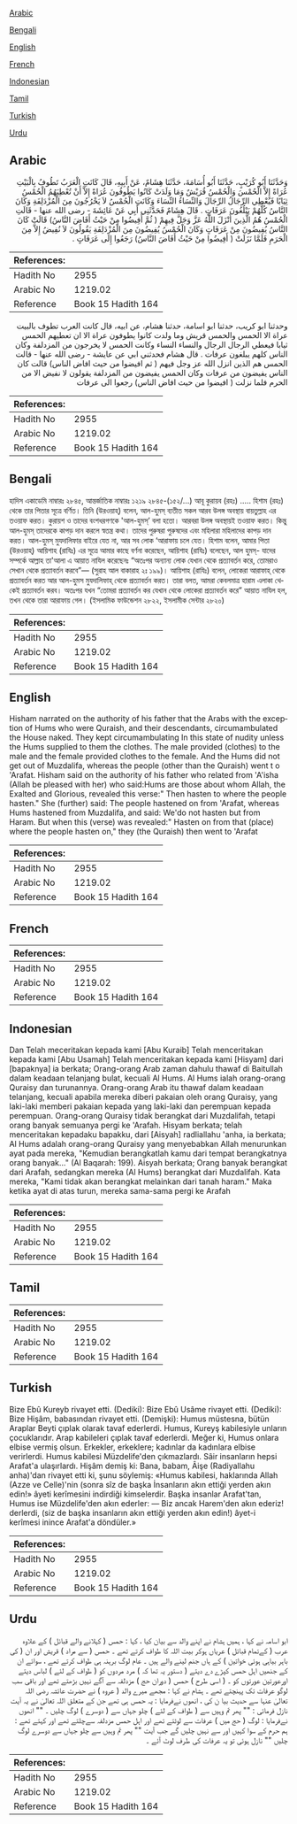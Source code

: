 [Arabic](#arabic)

[Bengali](#bengali)

[English](#english)

[French](#french)

[Indonesian](#indonesian)

[Tamil](#tamil)

[Turkish](#turkish)

[Urdu](#urdu)

## Arabic


<div dir="rtl" lang="ar" style={{fontSize:'larger',backgroundColor:'#f8f9fa',padding:20}}>
وَحَدَّثَنَا أَبُو كُرَيْبٍ، حَدَّثَنَا أَبُو أُسَامَةَ، حَدَّثَنَا هِشَامٌ، عَنْ أَبِيهِ، قَالَ كَانَتِ الْعَرَبُ تَطُوفُ بِالْبَيْتِ عُرَاةً إِلاَّ الْحُمْسَ وَالْحُمْسُ قُرَيْشٌ وَمَا وَلَدَتْ كَانُوا يَطُوفُونَ عُرَاةً إِلاَّ أَنْ تُعْطِيَهُمُ الْحُمْسُ ثِيَابًا فَيُعْطِي الرِّجَالُ الرِّجَالَ وَالنِّسَاءُ النِّسَاءَ وَكَانَتِ الْحُمْسُ لاَ يَخْرُجُونَ مِنَ الْمُزْدَلِفَةِ وَكَانَ النَّاسُ كُلُّهُمْ يَبْلُغُونَ عَرَفَاتٍ ‏.‏ قَالَ هِشَامٌ فَحَدَّثَنِي أَبِي عَنْ عَائِشَةَ - رضى الله عنها - قَالَتِ الْحُمْسُ هُمُ الَّذِينَ أَنْزَلَ اللَّهُ عَزَّ وَجَلَّ فِيهِمْ ‏(‏ ثُمَّ أَفِيضُوا مِنْ حَيْثُ أَفَاضَ النَّاسُ‏)‏ قَالَتْ كَانَ النَّاسُ يُفِيضُونَ مِنْ عَرَفَاتٍ وَكَانَ الْحُمْسُ يُفِيضُونَ مِنَ الْمُزْدَلِفَةِ يَقُولُونَ لاَ نُفِيضُ إِلاَّ مِنَ الْحَرَمِ فَلَمَّا نَزَلَتْ ‏(‏ أَفِيضُوا مِنْ حَيْثُ أَفَاضَ النَّاسُ‏)‏ رَجَعُوا إِلَى عَرَفَاتٍ ‏.‏
</div>
<div style={{backgroundColor:'#f8f9fa',padding:20, marginBottom: 10}}><table> <thead> <tr> <th>References:</th> <th></th> </tr> </thead> <tbody><tr><td>Hadith No</td><td>2955</td></tr><tr><td>Arabic No</td><td>1219.02</td></tr><tr><td>Reference</td><td>Book 15 Hadith 164</td></tr></tbody></table></div>


<div dir="rtl" lang="ar" style={{fontSize:'larger',backgroundColor:'#f8f9fa',padding:20}}>
وحدثنا ابو كريب، حدثنا ابو اسامة، حدثنا هشام، عن ابيه، قال كانت العرب تطوف بالبيت عراة الا الحمس والحمس قريش وما ولدت كانوا يطوفون عراة الا ان تعطيهم الحمس ثيابا فيعطي الرجال الرجال والنساء النساء وكانت الحمس لا يخرجون من المزدلفة وكان الناس كلهم يبلغون عرفات . قال هشام فحدثني ابي عن عايشة - رضى الله عنها - قالت الحمس هم الذين انزل الله عز وجل فيهم ( ثم افيضوا من حيث افاض الناس) قالت كان الناس يفيضون من عرفات وكان الحمس يفيضون من المزدلفة يقولون لا نفيض الا من الحرم فلما نزلت ( افيضوا من حيث افاض الناس) رجعوا الى عرفات
</div>
<div style={{backgroundColor:'#f8f9fa',padding:20, marginBottom: 10}}><table> <thead> <tr> <th>References:</th> <th></th> </tr> </thead> <tbody><tr><td>Hadith No</td><td>2955</td></tr><tr><td>Arabic No</td><td>1219.02</td></tr><tr><td>Reference</td><td>Book 15 Hadith 164</td></tr></tbody></table></div>

## Bengali


<div dir="ltr" lang="bn" style={{fontSize:'larger',backgroundColor:'#f8f9fa',padding:20}}>
হাদিস একাডেমি নাম্বারঃ ২৮৪৫, আন্তর্জাতিক নাম্বারঃ ১২১৯ ২৮৪৫-(১৫২/...) আবূ কুরায়ব (রহঃ) ..... হিশাম (রহঃ) থেকে তার পিতার সূত্রে বর্ণিত। তিনি (উরওয়াহ্) বলেন, আল-হুমস্ ব্যতীত সকল আরব উলঙ্গ অবস্থায় বায়তুল্লাহ এর তওয়াফ করত। কুরায়শ ও তাদের বংশধরগণকে 'আল-হুমস্’ বলা হতো। আরবরা উলঙ্গ অবস্থায়ই তওয়াফ করত। কিন্তু আল-হুমস্ তাদেরকে কাপড় দান করলে স্বতন্ত্র কথা। তাদের পুরুষরা পুরুষদের এবং মহিলারা মহিলাদের কাপড় দান করত। আল-হুমস্ মুযদালিফার বাইরে যেত না, আর সব লোক ‘আরাফায় চলে যেত। হিশাম বলেন, আমার পিতা (উরওয়াহ্) আয়িশাহ (রাযিঃ) এর সূত্রে আমার কাছে বর্ণনা করেছেন, আয়িশাহ (রাযিঃ) বলেছেন, আল হুমস্- যাদের সম্পর্কে আল্লাহ তা'আলা এ আয়াত নাযিল করেছেনঃ “অতঃপর অন্যান্য লোক যেখান থেকে প্রত্যাবর্তন করে, তোমরাও সেখান থেকে প্রত্যাবর্তন করবে”— (সুরাহ আল বাকারাহ ২ঃ ১৯৯)। আয়িশাহ (রাযিঃ) বলেন, লোকেরা আরাফাহ্ থেকে প্রত্যাবর্তন করত আর আল-হুমস মুযদালিফাহ্ থেকে প্রত্যাবর্তন করত। তারা বলত, আমরা কেবলমাত্র হারাম এলাকা থেকেই প্রত্যাবর্তন করব। অতঃপর যখন “তোমরা প্রত্যাবর্তন কর যেখান থেকে লোকেরা প্রত্যাবর্তন করে” আয়াত নাযিল হল, তখন থেকে তারা আরাফায় গেল। (ইসলামিক ফাউন্ডেশন ২৮২২, ইসলামীক সেন্টার ২৮২০)
</div>
<div style={{backgroundColor:'#f8f9fa',padding:20, marginBottom: 10}}><table> <thead> <tr> <th>References:</th> <th></th> </tr> </thead> <tbody><tr><td>Hadith No</td><td>2955</td></tr><tr><td>Arabic No</td><td>1219.02</td></tr><tr><td>Reference</td><td>Book 15 Hadith 164</td></tr></tbody></table></div>

## English


<div dir="ltr" lang="en" style={{fontSize:'larger',backgroundColor:'#f8f9fa',padding:20}}>
Hisham narrated on the authority of his father that the Arabs with the exception of Hums who were Quraish, and their descendants, circumambulated the House naked. They kept circumambulating In this state of nudity unless the Hums supplied to them the clothes. The male provided (clothes) to the male and the female provided clothes to the female. And the Hums did not get out of Muzdalifa, whereas the people (other than the Quraish) went t o 'Arafat. Hisham said on the authority of his father who related from 'A'isha (Allah be pleased with her) who said:Hums are those about whom Allah, the Exalted and Glorious, revealed this verse:" Then hasten to where the people hasten." She (further) said: The people hastened on from 'Arafat, whereas Hums hastened from Muzdalifa, and said: We'do not hasten but from Haram. But when this (verse) was revealed:" Hasten on from that (place) where the people hasten on," they (the Quraish) then went to 'Arafat
</div>
<div style={{backgroundColor:'#f8f9fa',padding:20, marginBottom: 10}}><table> <thead> <tr> <th>References:</th> <th></th> </tr> </thead> <tbody><tr><td>Hadith No</td><td>2955</td></tr><tr><td>Arabic No</td><td>1219.02</td></tr><tr><td>Reference</td><td>Book 15 Hadith 164</td></tr></tbody></table></div>

## French


<div dir="ltr" lang="fr" style={{fontSize:'larger',backgroundColor:'#f8f9fa',padding:20}}>

</div>
<div style={{backgroundColor:'#f8f9fa',padding:20, marginBottom: 10}}><table> <thead> <tr> <th>References:</th> <th></th> </tr> </thead> <tbody><tr><td>Hadith No</td><td>2955</td></tr><tr><td>Arabic No</td><td>1219.02</td></tr><tr><td>Reference</td><td>Book 15 Hadith 164</td></tr></tbody></table></div>

## Indonesian


<div dir="ltr" lang="id" style={{fontSize:'larger',backgroundColor:'#f8f9fa',padding:20}}>
Dan Telah meceritakan kepada kami [Abu Kuraib] Telah menceritakan kepada kami [Abu Usamah] Telah menceritakan kepada kami [Hisyam] dari [bapaknya] ia berkata; Orang-orang Arab zaman dahulu thawaf di Baitullah dalam keadaan telanjang bulat, kecuali Al Hums. Al Hums ialah orang-orang Quraisy dan turunannya. Orang-orang Arab itu thawaf dalam keadaan telanjang, kecuali apabila mereka diberi pakaian oleh orang Quraisy, yang laki-laki memberi pakaian kepada yang laki-laki dan perempuan kepada perempuan. Orang-orang Quraisy tidak berangkat dari Muzdalifah, tetapi orang banyak semuanya pergi ke 'Arafah. Hisyam berkata; telah menceritakan kepadaku bapakku, dari [Aisyah] radliallahu 'anha, ia berkata; Al Hums adalah orang-orang Quraisy yang menyebabkan Allah menurunkan ayat pada mereka, "Kemudian berangkatlah kamu dari tempat berangkatnya orang banyak..." (Al Baqarah: 199). Aisyah berkata; Orang banyak berangkat dari Arafah, sedangkan mereka (Al Hums) berangkat dari Muzdalifah. Kata mereka, "Kami tidak akan berangkat melainkan dari tanah haram." Maka ketika ayat di atas turun, mereka sama-sama pergi ke Arafah
</div>
<div style={{backgroundColor:'#f8f9fa',padding:20, marginBottom: 10}}><table> <thead> <tr> <th>References:</th> <th></th> </tr> </thead> <tbody><tr><td>Hadith No</td><td>2955</td></tr><tr><td>Arabic No</td><td>1219.02</td></tr><tr><td>Reference</td><td>Book 15 Hadith 164</td></tr></tbody></table></div>

## Tamil


<div dir="ltr" lang="ta" style={{fontSize:'larger',backgroundColor:'#f8f9fa',padding:20}}>

</div>
<div style={{backgroundColor:'#f8f9fa',padding:20, marginBottom: 10}}><table> <thead> <tr> <th>References:</th> <th></th> </tr> </thead> <tbody><tr><td>Hadith No</td><td>2955</td></tr><tr><td>Arabic No</td><td>1219.02</td></tr><tr><td>Reference</td><td>Book 15 Hadith 164</td></tr></tbody></table></div>

## Turkish


<div dir="ltr" lang="tr" style={{fontSize:'larger',backgroundColor:'#f8f9fa',padding:20}}>
Bize Ebû Kureyb rivayet etti. (Dediki): Bize Ebû Usâme rivayet etti. (Dediki): Bize Hişâm, babasından rivayet etti. (Demişki): Humus müstesna, bütün Araplar Beyti çıplak olarak tavaf ederlerdi. Humus, Kureyş kabilesiyle unların çocuklarıdır. Arap kabileleri çıplak tavaf ederlerdi. Meğer ki, Humus onlara elbise vermiş olsun. Erkekler, erkeklere; kadınlar da kadınlara elbise verirlerdi. Humus kabilesi Müzdelife'den çıkmazlardı. Sâir insanların hepsi Arafat'a ulaşırlardı. Hişâm demiş ki: Bana, babam, Âişe (Radiyallahu anha)'dan rivayet etti ki, şunu söylemiş: «Humus kabilesi, haklarında Allah (Azze ve Celle)'nin (sonra sîz de başka İnsanların akın ettiği yerden akın edin!» âyeti kerîmesini indirdiği kimselerdir. Başka insanlar Arafat'tan, Humus ise Müzdelife'den akın ederler: — Biz ancak Harem'den akın ederiz! derlerdi, (siz de başka insanların akın ettiği yerden akın edin!) âyet-i kerîmesi inince Arafat'a döndüler.»
</div>
<div style={{backgroundColor:'#f8f9fa',padding:20, marginBottom: 10}}><table> <thead> <tr> <th>References:</th> <th></th> </tr> </thead> <tbody><tr><td>Hadith No</td><td>2955</td></tr><tr><td>Arabic No</td><td>1219.02</td></tr><tr><td>Reference</td><td>Book 15 Hadith 164</td></tr></tbody></table></div>

## Urdu


<div dir="rtl" lang="ur" style={{fontSize:'larger',backgroundColor:'#f8f9fa',padding:20}}>
ابو اسامہ نے کہا ، ہمیں ہشام نے اپنے والد سے بیان کیا ، کہا : حمس ( کہلانے والے قبائل ) کے علاوہ عرب ( کےتمام قبائل ) عریاں ہوکر بیت اللہ کا طواف کرتے تھے ۔ حمس ( سے مراد ) قریش اور ان ( کی باہر بیاہی ہوئی خواتین ) کے ہاں جنم لینے والے ہیں ۔ عام لوگ برہنہ ہی طواف کرتے تھے ، سوائے ان کے جنھیں اہل حمس کپڑے دے دیتے ( دستور یہ تھا کہ ) مرد مردوں کو ( طواف کے لئے ) لباس دیتے اورعورتین عورتوں کو ۔ ( اسی طرح ) حمس ( دوران حج ) مزدلفہ سے آگے نہیں بڑھتے تھے اور باقی سب لوگو عرفات تک پہنچتے تھے ۔ ہشام نے کہا : مجھے میرے والد ( عروہ ) نے حضرت عائشہ رضی اللہ تعالیٰ عنہا سے حدیث بیا ن کی ، انھوں نےفرمایا : یہ حمس ہی تھے جن کے متعلق اللہ تعالیٰ نے یہ آیت نازل فرمائی : "" پھر تم وہیں سے ( طواف کے لئے ) چلو جہاں سے ( دوسرے ) لوگ چلیں ۔ "" انھوں نےفرمایا : لوگ ( حج میں ) عرفات سے لوٹتے تھے اور اہل حمس مزدلفہ سےچلتے تھے اور کہتے تھے : ہم حرم کے سوا کہیں اور سے نہیں چلیں گے جب آیت "" پھر تم وہیں سے چلو جہاں سے دوسرے لوگ چلیں "" نازل ہوئی تو یہ عرفات کی طرف لوٹ آئے ۔
</div>
<div style={{backgroundColor:'#f8f9fa',padding:20, marginBottom: 10}}><table> <thead> <tr> <th>References:</th> <th></th> </tr> </thead> <tbody><tr><td>Hadith No</td><td>2955</td></tr><tr><td>Arabic No</td><td>1219.02</td></tr><tr><td>Reference</td><td>Book 15 Hadith 164</td></tr></tbody></table></div>
